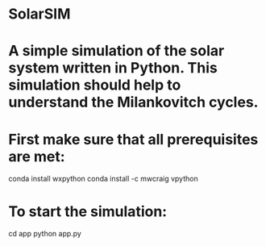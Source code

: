 # SolarSIM
#
# A simple simulation of the solar system written in Python. This simulation should help to understand the Milankovitch cycles.
#
# First make sure that all prerequisites are met:
conda install wxpython
conda install -c mwcraig vpython
# To start the simulation:
cd app
python app.py